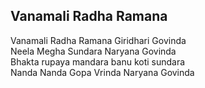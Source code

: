 ## Vanamali Radha Ramana


Vanamali Radha Ramana Giridhari Govinda  
Neela Megha Sundara Naryana Govinda  
Bhakta rupaya mandara banu koti sundara  
Nanda Nanda Gopa Vrinda Naryana Govinda

